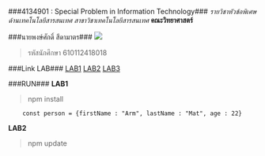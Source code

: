 ###4134901 : Special Problem in  Information Technology###
_รายวิชาหัวข้อพิเศษด้านเทคโนโลยีสารสนเทศ_
_สาขาวิชาเทคโนโลยีสารสนเทศ_
**คณะวิทยาศาสตร์**

###นายพงษ์ศักดิ์ สีดามาตร###
![](https://scontent.fbkk3-3.fna.fbcdn.net/v/t1.6435-9/101074827_2838825896225826_2904402003910197248_n.jpg?_nc_cat=104&ccb=1-5&_nc_sid=730e14&_nc_eui2=AeHo5_dEFk0k8oNh5HuUNsgM5TPBCLvB0QPlM8EIu8HRA02RVvgK0SYSZQBhZXqint8-WXnQo8fdg5eVTrPCkTY0&_nc_ohc=msaIwMkFaUgAX85E7cp&tn=eaYOXJ6ZdnyMSRrU&_nc_ht=scontent.fbkk3-3.fna&oh=c0e3cea280d9c06c9e46594287de35ce&oe=61C49D81)
> รหัสนักศึกษา 610112418018

###Link LAB###
[LAB1](https://github.com/TheDevoloperArm/4134901-2-64-01/tree/master/LAB1)
[LAB2](https://github.com/TheDevoloperArm/4134901-2-64-01/tree/master/LAB2)
[LAB3](https://github.com/TheDevoloperArm/4134901-2-64-01/tree/master/LAB3)

###RUN###
**LAB1**

> npm install
```
    const person = {firstName : "Arm", lastName : "Mat", age : 22}
```

**LAB2**
>npm update